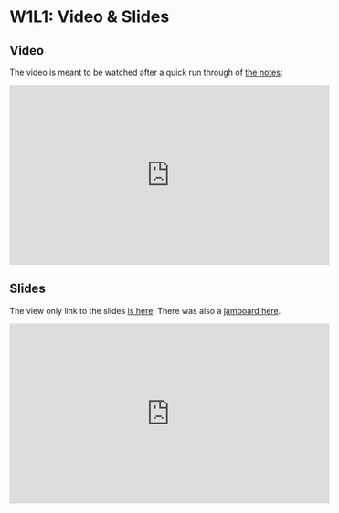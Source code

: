 # W1L1: Video & Slides

## Video

The video is meant to be watched after a quick run through of [the notes](./lecture_1.md):

<div style="--aspect-ratio: 16/9;">
<iframe width="560" height="315" src="https://www.youtube-nocookie.com/embed/HvBDhNITIZ8" frameborder="0" allow="accelerometer; autoplay; encrypted-media; gyroscope; picture-in-picture" allowfullscreen></iframe>
</div>

## Slides

The view only link to the slides [is here](https://docs.google.com/presentation/d/1gjIDqBhqqvRTJzjZ_Pl1v3K-E-jDCNwqNgDQrVYcqoE/edit?usp=sharing). There was also a [jamboard here](https://jamboard.google.com/d/18ruP5YIxYbNL5tuxzyKOpZVZrtTBe7tQHrB9hLxwKn8/edit?usp=sharing).

<div style="--aspect-ratio: 16/9;">
<iframe src="https://docs.google.com/presentation/d/e/2PACX-1vT4mNOM-0GvOqeLF_wuKTJRtRV9UX_LjoXkTatZxoch-QhGXbYl_XDCbGTZ-ixPdqIoqoY6qBV4MKKx/embed?start=false&loop=false&delayms=5000" frameborder="0" width="560" height="315" allowfullscreen="true" mozallowfullscreen="true" webkitallowfullscreen="true"></iframe>
</div>
